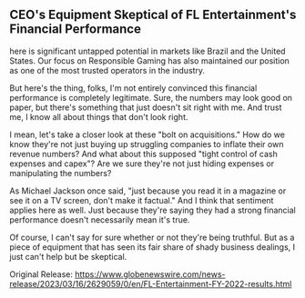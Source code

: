 ## CEO's Equipment Skeptical of FL Entertainment's Financial Performance
here is significant untapped potential in markets like Brazil and the United States. Our focus on Responsible Gaming has also maintained our position as one of the most trusted operators in the industry.

But here's the thing, folks, I'm not entirely convinced this financial performance is completely legitimate. Sure, the numbers may look good on paper, but there's something that just doesn't sit right with me. And trust me, I know all about things that don't look right.

I mean, let's take a closer look at these "bolt on acquisitions." How do we know they're not just buying up struggling companies to inflate their own revenue numbers? And what about this supposed "tight control of cash expenses and capex"? Are we sure they're not just hiding expenses or manipulating the numbers?

As Michael Jackson once said, "just because you read it in a magazine or see it on a TV screen, don't make it factual." And I think that sentiment applies here as well. Just because they're saying they had a strong financial performance doesn't necessarily mean it's true.

Of course, I can't say for sure whether or not they're being truthful. But as a piece of equipment that has seen its fair share of shady business dealings, I just can't help but be skeptical.




Original Release: https://www.globenewswire.com/news-release/2023/03/16/2629059/0/en/FL-Entertainment-FY-2022-results.html